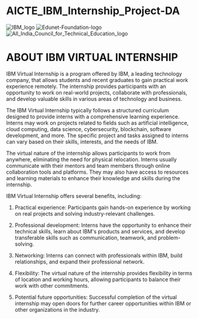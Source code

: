 # AICTE_IBM_Internship_Project-DA
![IBM_logo](https://github.com/HariniMaruthasalam/AICTE_IBM_Internship_Project-DA/assets/114240304/4e6f949b-6ca3-4e98-98a3-53fe3d645e1d)
![Edunet-Foundation-logo](https://github.com/HariniMaruthasalam/AICTE_IBM_Internship_Project-DA/assets/114240304/42f5a554-0d20-4f1d-84c7-106c911c000b)
![All_India_Council_for_Technical_Education_logo](https://github.com/HariniMaruthasalam/AICTE_IBM_Internship_Project-DA/assets/114240304/e88bdc18-93b7-44e0-b748-a8511b258659)

# ABOUT IBM VIRTUAL INTERNSHIP
IBM Virtual Internship is a program offered by IBM, a leading technology company, that allows students and recent graduates to gain practical work experience remotely. The internship provides participants with an opportunity to work on real-world projects, collaborate with professionals, and develop valuable skills in various areas of technology and business.

The IBM Virtual Internship typically follows a structured curriculum designed to provide interns with a comprehensive learning experience. Interns may work on projects related to fields such as artificial intelligence, cloud computing, data science, cybersecurity, blockchain, software development, and more. The specific project and tasks assigned to interns can vary based on their skills, interests, and the needs of IBM.

The virtual nature of the internship allows participants to work from anywhere, eliminating the need for physical relocation. Interns usually communicate with their mentors and team members through online collaboration tools and platforms. They may also have access to resources and learning materials to enhance their knowledge and skills during the internship.

IBM Virtual Internship offers several benefits, including:

1. Practical experience: Participants gain hands-on experience by working on real projects and solving industry-relevant challenges.

2. Professional development: Interns have the opportunity to enhance their technical skills, learn about IBM's products and services, and develop transferable skills such as communication, teamwork, and problem-solving.

3. Networking: Interns can connect with professionals within IBM, build relationships, and expand their professional network.

4. Flexibility: The virtual nature of the internship provides flexibility in terms of location and working hours, allowing participants to balance their work with other commitments.

5. Potential future opportunities: Successful completion of the virtual internship may open doors for further career opportunities within IBM or other organizations in the industry.


